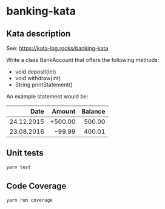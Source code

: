 # banking-kata


## Kata description

See: https://kata-log.rocks/banking-kata

Write a class BankAccount that offers the following methods:
* void deposit(int)
* void withdraw(int)
* String printStatement()

An example statement would be:

|       Date |  Amount | Balance |
|-----------:|--------:|--------:|
| 24.12.2015 | +500.00 |  500.00 |
| 23.08.2016 |  -99.99 |  400.01 |


## Unit tests

```bash
yarn test
```

## Code Coverage

```bash
yarn run coverage
```
